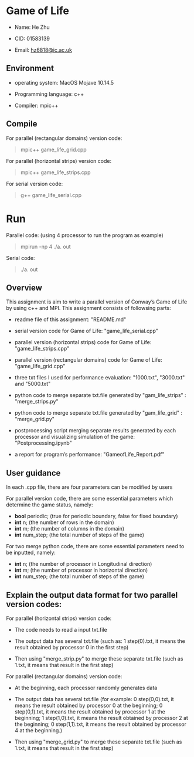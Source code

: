# Game of Life

* Name: He Zhu

* CID: 01583139

* Email: hz6818@ic.ac.uk


## Environment

* operating system: MacOS Mojave 10.14.5

* Programming language: c++

* Compiler: mpic++

## Compile

For parallel (rectangular domains) version code:
> mpic++ game_life_grid.cpp

For parallel (horizontal strips) version code:
> mpic++ game_life_strips.cpp

For serial version code:
> g++ game_life_serial.cpp


# Run

Parallel code: (using 4 processor to run the program as example)
> mpirun -np 4 ./a. out

Serial code:
> ./a. out



## Overview

This assignment is aim to write a parallel version of Conway’s Game of Life by using c++ and MPI. This assignment consists of followsing parts:

* readme file of this assignment: "README.md"

* serial version code for Game of Life: "game_life_serial.cpp"

* parallel version (horizontal strips) code for Game of Life: "game_life_strips.cpp"

* parallel version (rectangular domains) code for Game of Life: "game_life_grid.cpp"

* three txt files I used for performance evaluation: "1000.txt", "3000.txt" and "5000.txt" 

* python code to merge separate txt.file generated by "gam_life_strips" : "merge_strips.py"

* python code to merge separate txt.file generated by "gam_life_grid" : "merge_grid.py"

* postprocessing script merging separate results generated by each processor and visualizing simulation of the game: "Postprocessing.ipynb"

* a report for program’s performance: "GameofLife_Report.pdf"


## User guidance

In each .cpp file, there are four parameters can be modified by users

For parallel version code, there are some essential parameters which determine the game status, namely:
* **bool** periodic; (true for periodic boundary, false for fixed boundary)
* **int** n; (the number of rows in the domain)
* **int** m; (the number of columns in the domain)
* **int** num_step; (the total number of steps of the game)



For two merge python code, there are some essential parameters need to be inputted, namely:

* **int** n; (the number of processor in Longitudinal direction)
* **int** m; (the number of processor in horizontal direction)
* **int** num_step; (the total number of steps of the game)

## Explain the output data format for two parallel version codes:

For parallel (horizontal strips) version code: 

* The code needs to read a input txt.file

* The output data has several txt.file (such as: 1 step(0).txt, it means the result obtained by processor 0 in the first step)

* Then using "merge_strip.py" to merge these separate txt.file (such as 1.txt, it means that result in the first step)


For parallel (rectangular domains) version code: 

* At the beginning, each processor randomly generates data

* The output data has several txt.file (for example: 0 step(0,0).txt, it means the result obtained by processor 0 at the beginning; 0 step(0,1).txt, it means the result obtained by processor 1 at the beginning; 1 step(1,0).txt, it means the result obtained by processor 2 at the beginning; 0 step(1,1).txt, it means the result obtained by processor 4 at the beginning.)

* Then using "merge_grid.py" to merge these separate txt.file (such as 1.txt, it means that result in the first step)
